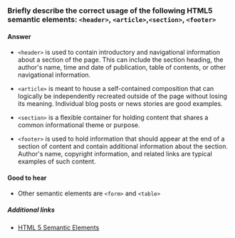 ### Briefly describe the correct usage of the following HTML5 semantic elements: `<header>`, `<article>`,`<section>`, `<footer>`

#### Answer

* `<header>` is used to contain introductory and navigational information about a section of the page. This can include the section heading, the author's name, time and date of publication, table of contents, or other navigational information.

* `<article>` is meant to house a self-contained composition that can logically be independently recreated outside of the page without losing its meaning. Individual blog posts or news stories are good examples.

* `<section>` is a flexible container for holding content that shares a common informational theme or purpose.

* `<footer>` is used to hold information that should appear at the end of a section of content and contain additional information about the section. Author's name, copyright information, and related links are typical examples of such content.

#### Good to hear

* Other semantic elements are `<form>` and `<table>`

##### Additional links

* [HTML 5 Semantic Elements](https://www.w3schools.com/html/html5_semantic_elements.asp)

<!-- tags: (html) -->

<!-- expertise: (0) -->
